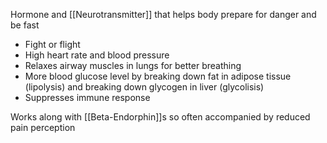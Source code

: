 Hormone and [[Neurotransmitter]] that helps body prepare for danger and be fast

- Fight or flight
- High heart rate and blood pressure
- Relaxes airway muscles in lungs for better breathing
- More blood glucose level by breaking down fat in adipose tissue (lipolysis) and breaking down glycogen in liver (glycolisis)
- Suppresses immune response

Works along with [[Beta-Endorphin]]s so often accompanied by reduced pain perception
